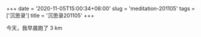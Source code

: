 +++
date = '2020-11-05T15:00:34+08:00'
slug = 'meditation-201105'
tags = ['沉思录']
title = '沉思录201105'
+++

今天，我早晨跑了 3 km
